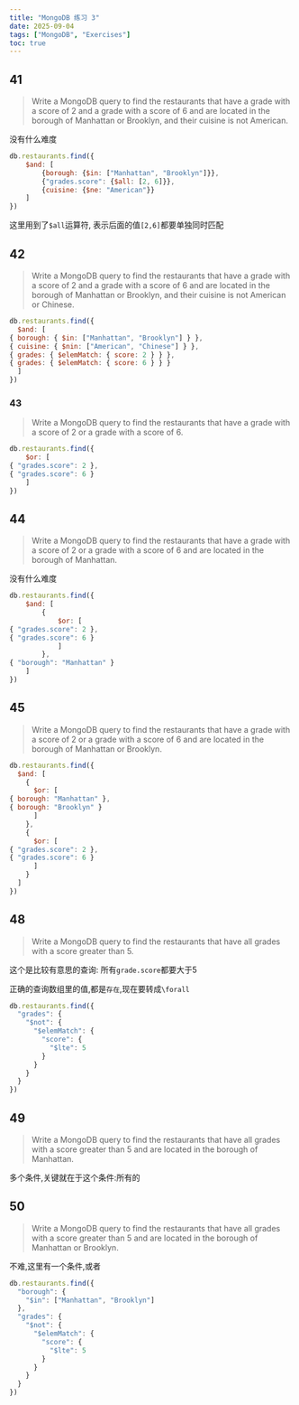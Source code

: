 ```yaml
---
title: "MongoDB 练习 3"
date: 2025-09-04
tags: ["MongoDB", "Exercises"]
toc: true
---
```


## 41


> Write a MongoDB query to find the restaurants that have a grade with a score of 2 and a grade with a score of 6 and are located in the borough of Manhattan or Brooklyn, and their cuisine is not American.

没有什么难度

```js
db.restaurants.find({
    $and: [
        {borough: {$in: ["Manhattan", "Brooklyn"]}},
        {"grades.score": {$all: [2, 6]}},
        {cuisine: {$ne: "American"}}
    ]
})
```

这里用到了`$all`运算符, 表示后面的值`[2,6]`都要单独同时匹配


## 42

> Write a MongoDB query to find the restaurants that have a grade with a score of 2 and a grade with a score of 6 and are located in the borough of Manhattan or Brooklyn, and their cuisine is not American or Chinese.


```js
db.restaurants.find({
  $and: [
{ borough: { $in: ["Manhattan", "Brooklyn"] } },
{ cuisine: { $nin: ["American", "Chinese"] } },
{ grades: { $elemMatch: { score: 2 } } },
{ grades: { $elemMatch: { score: 6 } } }
  ]
})
```


### 43

> Write a MongoDB query to find the restaurants that have a grade with a score of 2 or a grade with a score of 6.

```js
db.restaurants.find({
    $or: [
{ "grades.score": 2 },
{ "grades.score": 6 }
    ]
})
```

## 44

> Write a MongoDB query to find the restaurants that have a grade with a score of 2 or a grade with a score of 6 and are located in the borough of Manhattan.

没有什么难度

```js
db.restaurants.find({
    $and: [
        {
            $or: [
{ "grades.score": 2 },
{ "grades.score": 6 }
            ]
        },
{ "borough": "Manhattan" }
    ]
})
```


## 45



>  Write a MongoDB query to find the restaurants that have a grade with a score of 2 or a grade with a score of 6 and are located in the borough of Manhattan or Brooklyn.


```js
db.restaurants.find({
  $and: [
    {
      $or: [
{ borough: "Manhattan" },
{ borough: "Brooklyn" }
      ]
    },
    {
      $or: [
{ "grades.score": 2 },
{ "grades.score": 6 }
      ]
    }
  ]
})
```


## 48

> Write a MongoDB query to find the restaurants that have all grades with a score greater than 5.


这个是比较有意思的查询: 所有`grade.score`都要大于5

正确的查询数组里的值,都是`存在`,现在要转成`\forall`



```js
db.restaurants.find({
  "grades": {
    "$not": {
      "$elemMatch": {
        "score": {
          "$lte": 5
        }
      }
    }
  }
})
```

## 49

> Write a MongoDB query to find the restaurants that have all grades with a score greater than 5 and are located in the borough of Manhattan.

多个条件,关键就在于这个条件:所有的

## 50

> Write a MongoDB query to find the restaurants that have all grades with a score greater than 5 and are located in the borough of Manhattan or Brooklyn.

不难,这里有一个条件,或者

```js
db.restaurants.find({
  "borough": {
    "$in": ["Manhattan", "Brooklyn"]
  },
  "grades": {
    "$not": {
      "$elemMatch": {
        "score": {
          "$lte": 5
        }
      }
    }
  }
})
```
